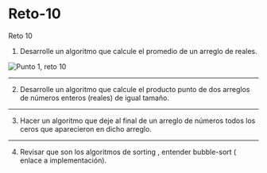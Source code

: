 # Reto-10
Reto 10


1) Desarrolle un algoritmo que calcule el promedio de un arreglo de reales.

![Punto 1, reto 10](https://github.com/SantiagoGalindoHernandez19/Reto-10/assets/124641609/b1a22296-1a8b-47cb-a982-17357c38ea6f)


---


2) Desarrolle un algoritmo que calcule el producto punto de dos arreglos de números enteros (reales) de igual tamaño.

---

3) Hacer un algoritmo que deje al final de un arreglo de números todos los ceros que aparecieron en dicho arreglo.

---

4) Revisar que son los algoritmos de sorting , entender bubble-sort ( enlace a implementación).
